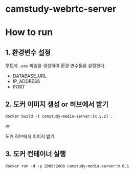 # camstudy-webrtc-server

# How to run

## 1. 환경변수 설정

루트에 `.env` 파일을 생성하여 환경 변수들을 설정한다.

- DATABASE_URL
- IP_ADDRESS
- PORT

## 2. 도커 이미지 생성 or 허브에서 받기

```console
docker build -t camstudy-media-server:{x.y.z} .
```

or

도커 허브에서 이미지 받기

## 3. 도커 컨테이너 실행

```console
docker run -d -p 2000:2000 camstudy-media-server:0.0.1
```
